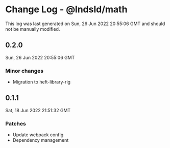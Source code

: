 # Change Log - @lndsld/math

This log was last generated on Sun, 26 Jun 2022 20:55:06 GMT and should not be manually modified.

## 0.2.0
Sun, 26 Jun 2022 20:55:06 GMT

### Minor changes

- Migration to heft-library-rig

## 0.1.1
Sat, 18 Jun 2022 21:51:32 GMT

### Patches

- Update webpack config
- Dependency management

